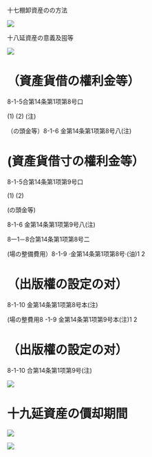 十七棚卸資産のの方法

![](https://www.nta.go.jp/tmp/df7f20ab-1cf4-4438-a060-c410452e5781/images/f2172cff45dd5fbef2a197fb39eaf2226ecc134d120372b509c98bb3455986c9.jpg)

十八延資産の意義及囤等

![](https://www.nta.go.jp/tmp/df7f20ab-1cf4-4438-a060-c410452e5781/images/76a56b110907f259477378862e53f34863bf021bd9cb870b51175db2ea049c25.jpg)

# （資產貨借の權利金等）

8-1-5合第14条第1项第8号口

(1) (2) (注)

（の頭金等）8-1-6 金第14条第1项第8号八(注)

# (資產貨借寸の權利金等）

8-1-5合第14条第1项第9号口

(1) (2)

(の頭金等)

8-1-6 金第14条第1项第9号八(注)

8一1－8合第14条第1项第8号二

(場の整備費用）8-1-9 ·金第14条第1项第8号·(油)1 2

# （出版權の設定の对）

8-1-10 金第14条第1项第8号本(注)

(場の整費用8 -1-9 金第14条第1项第9号本(注)1 2

# （出版權の設定の对）

8-1-10 合第14条第1项第9号(注)

![](https://www.nta.go.jp/tmp/df7f20ab-1cf4-4438-a060-c410452e5781/images/f5b5fb611fde9a66667cfc288d64fd3b3158d379bcdfc6f24abe80ac843dd03b.jpg)

# 十九延資産の價却期間

![](https://www.nta.go.jp/tmp/df7f20ab-1cf4-4438-a060-c410452e5781/images/0e7eea1a5d6651c3fe3d74c66c7f0363fc925bc90b98ae415edbdd8379aaf058.jpg)

![](https://www.nta.go.jp/tmp/df7f20ab-1cf4-4438-a060-c410452e5781/images/66e9739d0b7659efc61a4dce7402f2f425ab9d712dff9761c88b5f8bc4db57be.jpg)